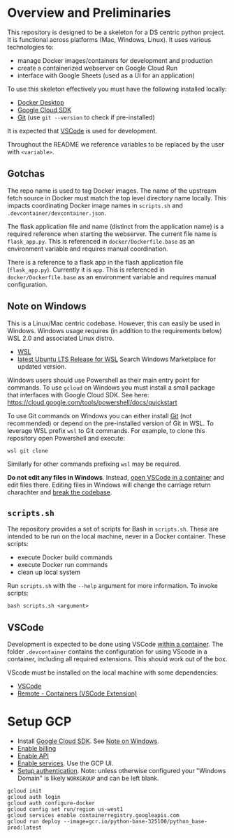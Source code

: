 # Overview and Preliminaries
This repository is designed to be a skeleton for a DS centric python project. It is functional across platforms (Mac, Windows, Linux). It uses various technologies to:
- manage Docker images/containers for development and production
- create a containerized webserver on Google Cloud Run
- interface with Google Sheets (used as a UI for an application)

To use this skeleton effectively you must have the following installed locally:
- [Docker Desktop](https://www.docker.com/get-started)
- [Google Cloud SDK](https://cloud.google.com/sdk/docs/install)
- [Git](https://git-scm.com/book/en/v2/Getting-Started-Installing-Git) (use `git --version` to check if pre-installed)

It is expected that [VSCode](#vscode) is used for development.

Throughout the README we reference variables to be replaced by the user with `<variable>`.

## Gotchas
The repo name is used to tag Docker images. The name of the upstream fetch source in Docker must match the top level directory name locally. This impacts coordinating Docker image names in `scripts.sh` and `.devcontainer/devcontainer.json`.

The flask application file and name (distinct from the application name) is a required reference when starting the webserver. The current file name is `flask_app.py`. This is referenced in `docker/Dockerfile.base` as an environment variable and requires manual coordination.

There is a reference to a flask app in the flash application file (`flask_app.py`). Currently it is `app`. This is referenced in `docker/Dockerfile.base` as an environment variable and requires manual configuration.

## Note on Windows
This is a Linux/Mac centric codebase. However, this can easily be used in Windows. Windows usage requires (in addition to the requirements below) WSL 2.0 and associated Linux distro.
- [WSL](https://docs.microsoft.com/en-us/windows/wsl/install-win10)
- [latest Ubuntu LTS Release for WSL](https://www.microsoft.com/en-us/p/ubuntu-2004-lts/9n6svws3rx71) Search Windows Marketplace for updated version.

Windows users should use Powershell as their main entry point for commands. To use `gcloud` on Windows you must install a small package that interfaces with Google Cloud SDK. See here: https://cloud.google.com/tools/powershell/docs/quickstart

To use Git commands on Windows you can either install [Git](https://git-scm.com/book/en/v2/Getting-Started-Installing-Git) (not recommended) or depend on the pre-installed version of Git in WSL. To leverage WSL prefix `wsl` to Git commands. For example, to clone this repository open Powershell and execute:
```
wsl git clone
```
Similarly for other commands prefixing `wsl` may be required.

**Do not edit any files in Windows**. Instead, [open VSCode in a container](#vscode) and edit files there. Editing files in Windows will change the carriage return charachter and [break the codebase](https://en.wikipedia.org/wiki/Newline#Issues_with_different_newline_formats).


## `scripts.sh`

The repository provides a set of scripts for Bash in `scripts.sh`. These are intended to be run on the local machine, never in a Docker container. These scripts:
- execute Docker build commands
- execute Docker run commands
- clean up local system

Run `scripts.sh` with the `--help` argument for more information. To invoke scripts:
```
bash scripts.sh <argument>
```

## VSCode
Development is expected to be done using VSCode [within a container](https://code.visualstudio.com/docs/remote/containers). The folder `.devcontainer` contains the configuration for using VScode in a container, including all required extensions. This should work out of the box.

VScode must be installed on the local machine with some dependencies:
- [VSCode](https://code.visualstudio.com/download)
- [Remote - Containers (VSCode Extension)](https://code.visualstudio.com/docs/remote/containers)

# Setup GCP
- Install [Google Cloud SDK](https://cloud.google.com/sdk/docs/install). See [Note on Windows](#note-on-windows).
- [Enable billing](https://cloud.google.com/billing/docs/how-to/modify-project)
- [Enable API](https://support.google.com/googleapi/answer/6158841?hl=en)
- [Enable services](https://cloud.google.com/container-registry/docs/enable-service). Use the GCP UI.
- [Setup authentication](https://cloud.google.com/container-registry/docs/advanced-authentication). Note: unless otherwise configured your "Windows Domain" is likely `WORKGROUP` and can be left blank.

```
gcloud init
gcloud auth login
gcloud auth configure-docker
gcloud config set run/region us-west1
gcloud services enable containerregistry.googleapis.com
gcloud run deploy --image=gcr.io/python-base-325100/python_base-prod:latest
```